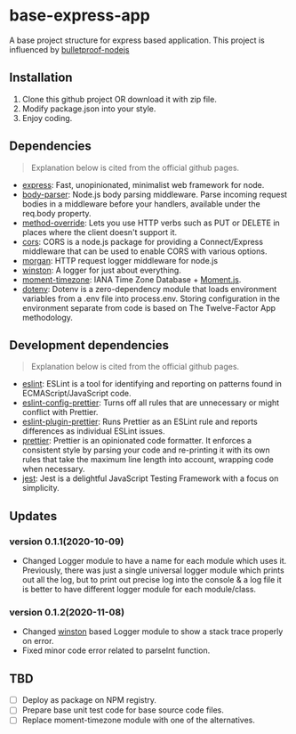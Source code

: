 # base-express-app

A base project structure for express based application. This project is influenced by [bulletproof-nodejs](https://github.com/santiq/bulletproof-nodejs)

## Installation

1. Clone this github project OR download it with zip file.
2. Modify package.json into your style.
3. Enjoy coding.

## Dependencies

> Explanation below is cited from the official github pages.

- [express](https://github.com/expressjs/express): Fast, unopinionated, minimalist web framework for node.
- [body-parser](https://github.com/expressjs/body-parser): Node.js body parsing middleware. Parse incoming request bodies in a middleware before your handlers, available under the req.body property.
- [method-override](https://github.com/expressjs/method-override): Lets you use HTTP verbs such as PUT or DELETE in places where the client doesn't support it.
- [cors](https://github.com/expressjs/cors): CORS is a node.js package for providing a Connect/Express middleware that can be used to enable CORS with various options.
- [morgan](https://github.com/expressjs/morgan): HTTP request logger middleware for node.js
- [winston](https://github.com/winstonjs/winston): A logger for just about everything.
- [moment-timezone](https://github.com/moment/moment-timezone): IANA Time Zone Database + [Moment.js](https://github.com/moment/moment/).
- [dotenv](https://github.com/motdotla/dotenv): Dotenv is a zero-dependency module that loads environment variables from a .env file into process.env. Storing configuration in the environment separate from code is based on The Twelve-Factor App methodology.

## Development dependencies

> Explanation below is cited from the official github pages.

- [eslint](https://github.com/eslint/eslint): ESLint is a tool for identifying and reporting on patterns found in ECMAScript/JavaScript code.
- [eslint-config-prettier](https://github.com/prettier/eslint-config-prettier): Turns off all rules that are unnecessary or might conflict with Prettier.
- [eslint-plugin-prettier](https://github.com/prettier/eslint-plugin-prettier): Runs Prettier as an ESLint rule and reports differences as individual ESLint issues.
- [prettier](https://github.com/prettier/prettier): Prettier is an opinionated code formatter. It enforces a consistent style by parsing your code and re-printing it with its own rules that take the maximum line length into account, wrapping code when necessary.
- [jest](https://github.com/facebook/jest): Jest is a delightful JavaScript Testing Framework with a focus on simplicity.

## Updates

### version 0.1.1(2020-10-09)
- Changed Logger module to have a name for each module which uses it. Previously, there was just a single universal logger module which prints out all the log, but to print out precise log into the console & a log file it is better to have different logger module for each module/class.

### version 0.1.2(2020-11-08)
- Changed [winston](https://github.com/winstonjs/winston) based Logger module to show a stack trace properly on error.
- Fixed minor code error related to parseInt function.

## TBD

- [ ] Deploy as package on NPM registry.
- [ ] Prepare base unit test code for base source code files.
- [ ] Replace moment-timezone module with one of the alternatives.